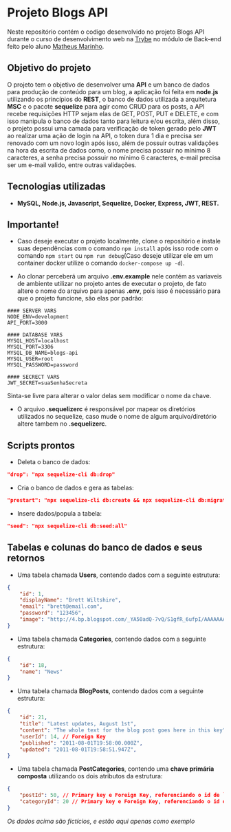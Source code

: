 # Projeto Blogs API

Neste repositório contém o codigo desenvolvido no projeto Blogs API durante o curso de desenvolvimento web na [Trybe](https://www.betrybe.com/) no módulo de Back-end feito pelo aluno [Matheus Marinho](https://www.linkedin.com/in/matheus-marinhodsp/).

## Objetivo do projeto
O projeto tem o objetivo de desenvolver uma **API** e um banco de dados para produção de conteúdo para um blog, a aplicação foi feita em **node.js** utilizando os princípios do **REST**, o banco de dados utilizada a arquitetura **MSC** e o pacote **sequelize** para agir como CRUD para os posts, a API recebe requisições HTTP sejam elas de GET, POST, PUT e DELETE, e com isso manipula o banco de dados tanto para leitura e/ou escrita, além disso, o projeto possui uma camada para verificação de token gerado pelo **JWT** ao realizar uma ação de login na API, o token dura 1 dia e precisa ser renovado com um novo login após isso, além de possuir outras validações na hora da escrita de dados como, o nome precisa possuir no mínimo 8 caracteres, a senha precisa possuir no mínimo 6 caracteres, e-mail precisa ser um e-mail valido, entre outras validações.


## Tecnologias utilizadas

- **MySQL, Node.js, Javascript, Sequelize, Docker, Express, JWT, REST.**

## Importante!

- Caso deseje executar o projeto localmente, clone o repositório e instale suas dependências com o comando `npm install` após isso rode com o comando `npm start` ou `npm run debug`(Caso deseje utilizar ele em um container docker utilize o comando `docker-compose up -d`).

- Ao clonar perceberá um arquivo **.env.example** nele contém as variaveis de ambiente utilizar no projeto antes de executar o projeto, de fato altere o nome do arquivo para apenas **.env**, pois isso é necessário para que o projeto funcione, são elas por padrão:
```
#### SERVER VARS
NODE_ENV=development
API_PORT=3000

#### DATABASE VARS
MYSQL_HOST=localhost
MYSQL_PORT=3306
MYSQL_DB_NAME=blogs-api
MYSQL_USER=root
MYSQL_PASSWORD=password

#### SECRECT VARS
JWT_SECRET=suaSenhaSecreta

```
Sinta-se livre para alterar o valor delas sem modificar o nome da chave.

- O arquivo **.sequelizerc** é responsável por mapear os diretórios utilizados no sequelize, caso mude o nome de algum arquivo/diretório altere tambem no **.sequelizerc**.


## Scripts prontos

- Deleta o banco de dados:
```json
"drop": "npx sequelize-cli db:drop"
```

- Cria o banco de dados e gera as tabelas:
```json
"prestart": "npx sequelize-cli db:create && npx sequelize-cli db:migrate"
```

- Insere dados/popula a tabela:
```json
"seed": "npx sequelize-cli db:seed:all"
```

## Tabelas e colunas do banco de dados e seus retornos

- Uma tabela chamada **Users**, contendo dados com a seguinte estrutura:
```json
{
    "id": 1,
    "displayName": "Brett Wiltshire",
    "email": "brett@email.com",
    "password": "123456",
    "image": "http://4.bp.blogspot.com/_YA50adQ-7vQ/S1gfR_6ufpI/AAAAAAAAAAk/1ErJGgRWZDg/S45/brett.png"
}
```

- Uma tabela chamada **Categories**, contendo dados com a seguinte estrutura:
```json
{
    "id": 18,
    "name": "News"
}
```

- Uma tabela chamada **BlogPosts**, contendo dados com a seguinte estrutura:
```json
{
    "id": 21,
    "title": "Latest updates, August 1st",
    "content": "The whole text for the blog post goes here in this key",
    "userId": 14, // Foreign Key
    "published": "2011-08-01T19:58:00.000Z",
    "updated": "2011-08-01T19:58:51.947Z",
}
```

- Uma tabela chamada **PostCategories**, contendo uma **chave primária composta** utilizando os dois atributos da estrutura:
```json
{
    "postId": 50, // Primary key e Foreign Key, referenciando o id de `BlogPosts`
    "categoryId": 20 // Primary key e Foreign Key, referenciando o id de `Categories`
}
```
*Os dados acima são fictícios, e estão aqui apenas como exemplo*